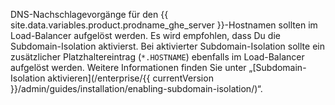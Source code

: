 DNS-Nachschlagevorgänge für den {{ site.data.variables.product.prodname_ghe_server }}-Hostnamen sollten im Load-Balancer aufgelöst werden. Es wird empfohlen, dass Du die Subdomain-Isolation aktivierst. Bei aktivierter Subdomain-Isolation sollte ein zusätzlicher Platzhaltereintrag (`*.HOSTNAME`) ebenfalls im Load-Balancer aufgelöst werden. Weitere Informationen finden Sie unter „[Subdomain-Isolation aktivieren](/enterprise/{{ currentVersion }}/admin/guides/installation/enabling-subdomain-isolation/)“.
